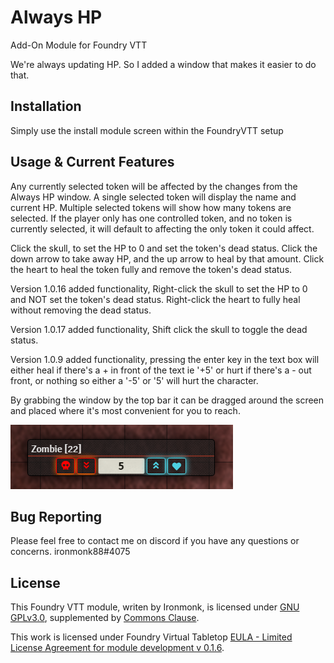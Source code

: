 # Always HP
Add-On Module for Foundry VTT

We're always updating HP.  So I added a window that makes it easier to do that.

## Installation
Simply use the install module screen within the FoundryVTT setup

## Usage & Current Features
Any currently selected token will be affected by the changes from the Always HP window.
A single selected token will display the name and current HP.  Multiple selected tokens will show how many tokens are selected.
If the player only has one controlled token, and no token is currently selected, it will default to affecting the only token it could affect.

Click the skull, to set the HP to 0 and set the token's dead status.
Click the down arrow to take away HP, and the up arrow to heal by that amount.
Click the heart to heal the token fully and remove the token's dead status.  

Version 1.0.16 added functionality, Right-click the skull to set the HP to 0 and NOT set the token's dead status. Right-click the heart to fully heal without removing the dead status.

Version 1.0.17 added functionality, Shift click the skull to toggle the dead status.

Version 1.0.9 added functionality, pressing the enter key in the text box will either heal if there's a + in front of the text ie '+5' or hurt if there's a - out front, or nothing so either a '-5' or '5' will hurt the character.

By grabbing the window by the top bar it can be dragged around the screen and placed where it's most convenient for you to reach.

![AlwaysHP](/screenshots/alwayshp.png)

## Bug Reporting
Please feel free to contact me on discord if you have any questions or concerns. ironmonk88#4075

## License
This Foundry VTT module, writen by Ironmonk, is licensed under [GNU GPLv3.0](https://www.gnu.org/licenses/gpl-3.0.en.html), supplemented by [Commons Clause](https://commonsclause.com/).

This work is licensed under Foundry Virtual Tabletop [EULA - Limited License Agreement for module development v 0.1.6](http://foundryvtt.com/pages/license.html).
